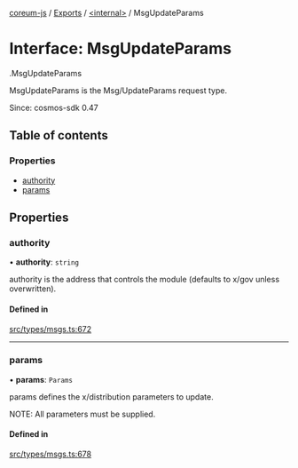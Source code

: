 [coreum-js](../README.md) / [Exports](../modules.md) / [<internal\>](../modules/internal_.md) / MsgUpdateParams

# Interface: MsgUpdateParams

[<internal>](../modules/internal_.md).MsgUpdateParams

MsgUpdateParams is the Msg/UpdateParams request type.

Since: cosmos-sdk 0.47

## Table of contents

### Properties

- [authority](internal_.MsgUpdateParams-4.md#authority)
- [params](internal_.MsgUpdateParams-4.md#params)

## Properties

### authority

• **authority**: `string`

authority is the address that controls the module (defaults to x/gov unless overwritten).

#### Defined in

[src/types/msgs.ts:672](https://github.com/PyramydLabs/coreum-js/blob/75debec/src/types/msgs.ts#L672)

___

### params

• **params**: `Params`

params defines the x/distribution parameters to update.

NOTE: All parameters must be supplied.

#### Defined in

[src/types/msgs.ts:678](https://github.com/PyramydLabs/coreum-js/blob/75debec/src/types/msgs.ts#L678)

